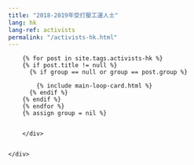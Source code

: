 ```yaml
---
title: "2018-2019年受打壓工運人士"
lang: hk
lang-ref: activists
permalink: "/activists-hk.html"
---
```


<div class="container">
    <div class="row justify-content-center">
        <div class="col-md-8">
            
            
        {% for post in site.tags.activists-hk %}
        {% if post.title != null %}
          {% if group == null or group == post.group %}
         
            {% include main-loop-card.html %}
          {% endif %}
        {% endif %}
        {% endfor %}
        {% assign group = nil %}
        

        </div>
        
        
    </div>
</div>
